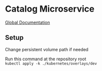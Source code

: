 # Catalog Microservice

[Global Documentation](https://doc-goodfood-ymt.notion.site/API-Documentation-79d18341ef67437cb9c5c7c71af84658?pvs=4)

## Setup

Change persistent volume path if needed

Run this command at the repository root  
`kubectl apply -k ./kubernetes/overlays/dev`
